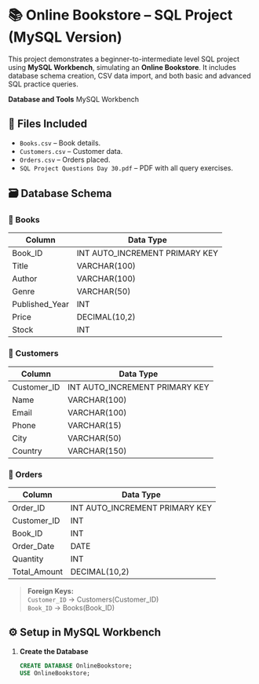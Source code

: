 # 📚 Online Bookstore – SQL Project (MySQL Version)

This project demonstrates a beginner-to-intermediate level SQL project using **MySQL Workbench**, simulating an **Online Bookstore**. It includes database schema creation, CSV data import, and both basic and advanced SQL practice queries.

**Database and Tools**
MySQL Workbench

## 📁 Files Included

- `Books.csv` – Book details.
- `Customers.csv` – Customer data.
- `Orders.csv` – Orders placed.
- `SQL Project Questions Day 30.pdf` – PDF with all query exercises.

## 🗃️ Database Schema

### 📘 Books
| Column         | Data Type        |
|----------------|------------------|
| Book_ID        | INT AUTO_INCREMENT PRIMARY KEY |
| Title          | VARCHAR(100)     |
| Author         | VARCHAR(100)     |
| Genre          | VARCHAR(50)      |
| Published_Year | INT              |
| Price          | DECIMAL(10,2)    |
| Stock          | INT              |

### 👤 Customers
| Column      | Data Type         |
|-------------|-------------------|
| Customer_ID | INT AUTO_INCREMENT PRIMARY KEY |
| Name        | VARCHAR(100)      |
| Email       | VARCHAR(100)      |
| Phone       | VARCHAR(15)       |
| City        | VARCHAR(50)       |
| Country     | VARCHAR(150)      |

### 🧾 Orders
| Column       | Data Type        |
|--------------|------------------|
| Order_ID     | INT AUTO_INCREMENT PRIMARY KEY |
| Customer_ID  | INT              |
| Book_ID      | INT              |
| Order_Date   | DATE             |
| Quantity     | INT              |
| Total_Amount | DECIMAL(10,2)    |
> **Foreign Keys:**  
> `Customer_ID` → Customers(Customer_ID)  
> `Book_ID` → Books(Book_ID)

## ⚙️ Setup in MySQL Workbench

1. **Create the Database**
   ```sql
   CREATE DATABASE OnlineBookstore;
   USE OnlineBookstore;
